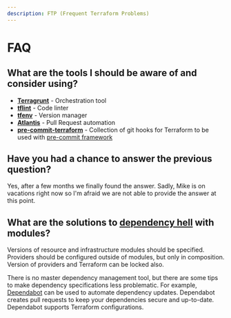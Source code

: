```yaml
---
description: FTP (Frequent Terraform Problems)
---
```


# FAQ

## What are the tools I should be aware of and consider using?

 - **[Terragrunt](https://terragrunt.gruntwork.io/)** - Orchestration tool
 - **[tflint](https://github.com/terraform-linters/tflint)** - Code linter
 - **[tfenv](https://github.com/tfutils/tfenv)** - Version manager
 - **[Atlantis](https://www.runatlantis.io/)** - Pull Request automation 
 - **[pre-commit-terraform](https://github.com/antonbabenko/pre-commit-terraform)** - Collection of git hooks for Terraform to be used with [pre-commit framework](https://pre-commit.com/)

## Have you had a chance to answer the previous question?

Yes, after a few months we finally found the answer. Sadly, Mike is on vacations right now so I'm afraid we are not able to provide the answer at this point.

## What are the solutions to [dependency hell](https://en.wikipedia.org/wiki/Dependency_hell) with modules?

Versions of resource and infrastructure modules should be specified. Providers should be configured outside of modules, but only in composition. Version of providers and Terraform can be locked also.

There is no master dependency management tool, but there are some tips to make dependency specifications less problematic. For example, [Dependabot](https://dependabot.com/) can be used to automate dependency updates. Dependabot creates pull requests to keep your dependencies secure and up-to-date. Dependabot supports Terraform configurations.

